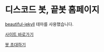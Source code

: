 # 디스코드 봇, 끝봇 홈페이지
[beautiful-jekyll](https://github.com/daattali/beautiful-jekyll) 테마를 사용했습니다.    
    
[사이트 바로가기](https://kkutbot.github.io)  
    
[봇 초대하기](https://discord.com/oauth2/authorize?client_id=703956235900420226&permissions=387136&scope=bot)    
